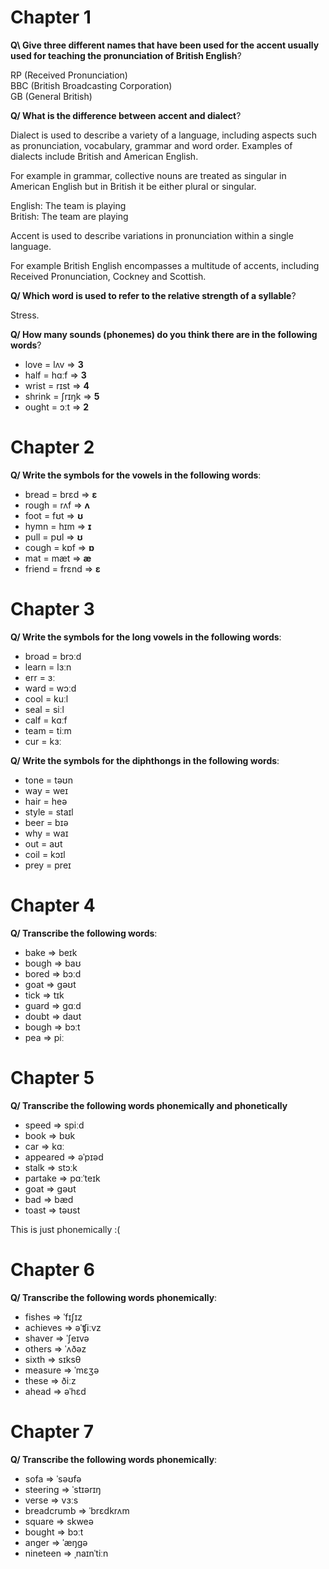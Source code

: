 # Chapter 1

**Q\ Give three different names that have been used for the accent usually used
for teaching the pronunciation of British English**\?

RP (Received Pronunciation)\
BBC (British Broadcasting Corporation)\
GB (General British)

**Q/ What is the difference between accent and dialect**\?

Dialect is used to describe a variety of a language, including aspects
such as pronunciation, vocabulary, grammar and word order. Examples of dialects
include British and American English.

For example in grammar, collective nouns are treated as
singular in American English but in British it be either plural or singular.

English: The team is playing\
British: The team are playing

Accent is used to describe variations in pronunciation within a
single language.

For example British English encompasses a multitude of accents, including Received
Pronunciation, Cockney and Scottish.

**Q/ Which word is used to refer to the relative strength of a syllable**\?

Stress.

**Q/ How many sounds (phonemes) do you think there are in 
the following words**?

* love = lʌv => **3**
* half = hɑːf => **3**
* wrist = rɪst => **4**
* shrink = ʃrɪŋk => **5**
* ought = ɔːt => **2**

# Chapter 2

**Q/ Write the symbols for the vowels in the following words**:

* bread = brɛd => **ɛ**
* rough = rʌf => **ʌ**
* foot = fʊt => **ʊ**
* hymn = hɪm => **ɪ** 
* pull = pʊl => **ʊ** 
* cough = kɒf => **ɒ** 
* mat = mæt => **æ**
* friend = frɛnd => **ɛ**

# Chapter 3

**Q/ Write the symbols for the long vowels in the following words**:

* broad = brɔːd
* learn = lɜːn
* err  = ɜː
* ward = wɔːd
* cool = kuːl
* seal = siːl
* calf = kɑːf
* team = tiːm
* cur = kɜː

**Q/ Write the symbols for the diphthongs in the following words**:

* tone = təʊn
* way = weɪ
* hair = heə
* style = staɪl
* beer = bɪə
* why = waɪ
* out = aʊt
* coil = kɔɪl
* prey = preɪ

# Chapter 4

**Q/ Transcribe the following words**:

* bake => beɪk
* bough => baʊ
* bored => bɔːd
* goat => ɡəʊt
* tick => tɪk
* guard => ɡɑːd
* doubt => daʊt
* bough => bɔːt
* pea  => piː

# Chapter 5

**Q/ Transcribe the following words phonemically and phonetically**

* speed =>  spiːd
* book  => bʊk
* car  => kɑː
* appeared => əˈpɪəd
* stalk => stɔːk
* partake  => pɑːˈteɪk
* goat  => ɡəʊt
* bad =>  bæd
* toast => təʊst

This is just phonemically :( 

# Chapter 6

**Q/ Transcribe the following words phonemically**:

* fishes  =>  ˈfɪʃɪz
* achieves => əˈʧiːvz
* shaver   => ˈʃeɪvə
* others  => ˈʌðəz
* sixth   =>  sɪksθ
* measure => ˈmɛʒə
* these   => ðiːz
* ahead   => əˈhɛd

# Chapter 7

**Q/ Transcribe the following words phonemically**:

* sofa  => ˈsəʊfə
* steering  => ˈstɪərɪŋ
* verse => vɜːs
* breadcrumb => ˈbrɛdkrʌm
* square  => skweə
* bought => bɔːt
* anger => ˈæŋɡə
* nineteen  => ˌnaɪnˈtiːn


